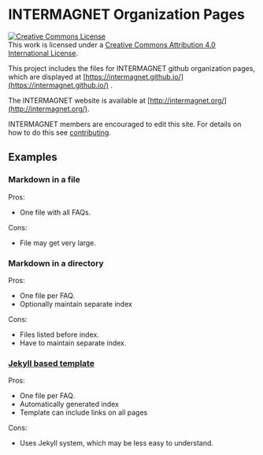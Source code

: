 # INTERMAGNET Organization Pages

<a rel="license" href="http://creativecommons.org/licenses/by/4.0/"><img alt="Creative Commons License" style="border-width:0" src="https://i.creativecommons.org/l/by/4.0/80x15.png" /></a><br />This work is licensed under a <a rel="license" href="http://creativecommons.org/licenses/by/4.0/">Creative Commons Attribution 4.0 International License</a>.


This project includes the files for INTERMAGNET github organization pages, which are displayed at [https://intermagnet.github.io/](https://intermagnet.github.io/) .

The INTERMAGNET website is available at [http://intermagnet.org/](http://intermagnet.org/).

INTERMAGNET members are encouraged to edit this site. For details on how to do this see
[contributing](contributing.md).


## Examples

### Markdown in a file

Pros:

- One file with all FAQs.

Cons:

- File may get very large.

### Markdown in a directory

Pros:

- One file per FAQ.
- Optionally maintain separate index

Cons:

- Files listed before index.
- Have to maintain separate index.

### [Jekyll based template](https://intermagnet.github.io/)

Pros:

- One file per FAQ.
- Automatically generated index
- Template can include links on all pages

Cons:

- Uses Jekyll system, which may be less easy to understand.
